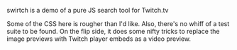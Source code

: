 swirtch is a demo of a pure JS search tool for Twitch.tv

Some of the CSS here is rougher than I'd like. Also, there's no whiff of a test suite to be found. On the flip side, it does some nifty tricks to replace the image previews with Twitch player embeds as a video preview.
